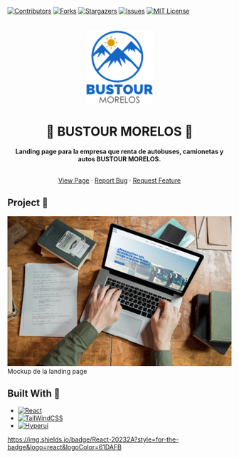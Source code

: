 [![Contributors][contributors-shield]][contributors-url]
[![Forks][forks-shield]][forks-url]
[![Stargazers][stars-shield]][stars-url]
[![Issues][issues-shield]][issues-url]
[![MIT License][license-shield]][license-url]

<div align="center">
  <br>
  <img alt="Open Sauced" src="./src/assets/img/logo.svg" width="150px" style="margin:5px">
  <h1> 🚌 <strong>BUSTOUR MORELOS</strong> 🚌 </h1>
  <strong>Landing page para la empresa que renta de autobuses, camionetas y autos BUSTOUR MORELOS.
</strong>
</div>
<br>
 <p align="center">
    <a href="https://thepandadevs.github.io/bustour/">View Page</a>
    ·
    <a href="https://github.com/ThePandaDevs/bustour/issues">Report Bug</a>
    ·
    <a href="https://github.com/ThePandaDevs/bustour/issues">Request Feature</a>
</p>

## Project 📌
[![photo-mockup][photo-mockup]](https://thepandadevs.github.io/bustour/)
Mockup de la landing page

## Built With 🚧

*  [![React][react.js]][react-url]
*  [![TailWindCSS][tailwind.js]][tailwind-url]
*  [![Hyperui][hyperui.js]][hyperui-url]



https://img.shields.io/badge/React-20232A?style=for-the-badge&logo=react&logoColor=61DAFB


[contributors-shield]: https://img.shields.io/github/contributors/HectorSaldes/dor.svg?style=for-the-badge&color=1467C5
[contributors-url]: https://github.com/ThePandaDevs/bustour/graphs/contributors
[forks-shield]: https://img.shields.io/github/forks/HectorSaldes/dor.svg?style=for-the-badge&color=DD9C00
[forks-url]: https://github.com/ThePandaDevs/bustour/network/members
[stars-shield]: https://img.shields.io/github/stars/HectorSaldes/dor.svg?style=for-the-badge&color=25d366
[stars-url]: https://github.com/ThePandaDevs/bustour/stargazers
[issues-shield]: https://img.shields.io/github/issues/HectorSaldes/dor.svg?style=for-the-badge&color=1467C5
[issues-url]: https://github.com/ThePandaDevs/bustour/issues
[license-shield]: https://img.shields.io/github/license/HectorSaldes/dor.svg?style=for-the-badge&color=DD9C00
[license-url]: https://github.com/ThePandaDevs/bustour/blob/master/LICENSE.txt
[photo-mockup]: ./src/assets/img/Cover.jpg

[react.js]: https://img.shields.io/badge/React.js-20232A?style=for-the-badge&logo=react&logoColor=61DAFB
[react-url]: https://reactjs.org/

[hyperui.js]: https://img.shields.io/badge/Hyperui-black?style=for-the-badge
[hyperui-url]: https://www.hyperui.dev/

[tailwind.js]: https://img.shields.io/badge/TailwindCSS-20232A?style=for-the-badge&logo=tailwindcss&logoColor=61DAFB
[tailwind-url]: https://www.hyperui.dev/